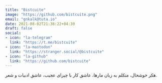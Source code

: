 ```yaml
---
title: "Bistcuite"
image: "https://github.com/bistcuite.png"
email: "gnkalk@tuta.io"
date: 2021-08-02T21:38:22+04:30
draft: false
social:
- icon: "la-telegram"
  link: "https://t.me/bistcuite"
- icon: "la-mastodon"
  link: "https://stranger.social/@bistcuite"
- icon: "la-github"
  link: "https://github.com/bistcuite"
---
```


هکر خوشحال، متکلم به زبان مارها، عاشق کار با چیزای عجیب، عاشق ادبیات و شعر.